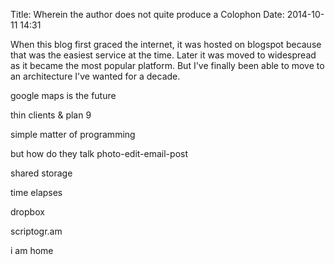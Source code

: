 Title: Wherein the author does not quite produce a Colophon
Date: 2014-10-11 14:31

When this blog first graced the internet, it was hosted on blogspot because that was the easiest service at the time. Later it was moved to widespread as it became the most popular platform. But I've finally been able to move to an architecture I've wanted for a decade. 


google maps is the future

thin clients & plan 9 

simple matter of programming

but how do they talk
photo-edit-email-post

shared storage

time elapses

dropbox

scriptogr.am

i am home